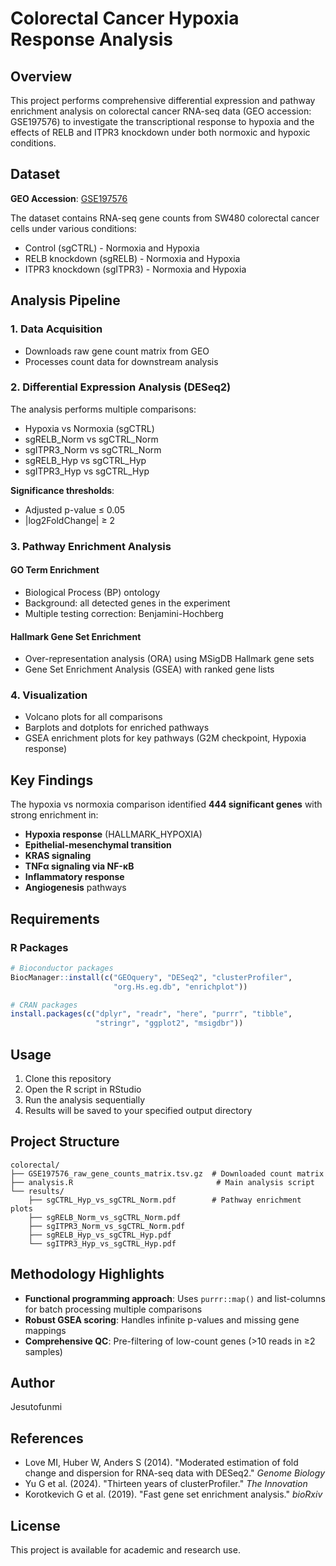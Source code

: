# Colorectal Cancer Hypoxia Response Analysis

## Overview

This project performs comprehensive differential expression and pathway enrichment analysis on colorectal cancer RNA-seq data (GEO accession: GSE197576) to investigate the transcriptional response to hypoxia and the effects of RELB and ITPR3 knockdown under both normoxic and hypoxic conditions.

## Dataset

**GEO Accession**: [GSE197576](https://www.ncbi.nlm.nih.gov/geo/query/acc.cgi?acc=GSE197576)

The dataset contains RNA-seq gene counts from SW480 colorectal cancer cells under various conditions:
- Control (sgCTRL) - Normoxia and Hypoxia
- RELB knockdown (sgRELB) - Normoxia and Hypoxia  
- ITPR3 knockdown (sgITPR3) - Normoxia and Hypoxia

## Analysis Pipeline

### 1. Data Acquisition
- Downloads raw gene count matrix from GEO
- Processes count data for downstream analysis

### 2. Differential Expression Analysis (DESeq2)
The analysis performs multiple comparisons:
- Hypoxia vs Normoxia (sgCTRL)
- sgRELB_Norm vs sgCTRL_Norm
- sgITPR3_Norm vs sgCTRL_Norm
- sgRELB_Hyp vs sgCTRL_Hyp
- sgITPR3_Hyp vs sgCTRL_Hyp

**Significance thresholds**: 
- Adjusted p-value ≤ 0.05
- |log2FoldChange| ≥ 2

### 3. Pathway Enrichment Analysis

#### GO Term Enrichment
- Biological Process (BP) ontology
- Background: all detected genes in the experiment
- Multiple testing correction: Benjamini-Hochberg

#### Hallmark Gene Set Enrichment
- Over-representation analysis (ORA) using MSigDB Hallmark gene sets
- Gene Set Enrichment Analysis (GSEA) with ranked gene lists

### 4. Visualization
- Volcano plots for all comparisons
- Barplots and dotplots for enriched pathways
- GSEA enrichment plots for key pathways (G2M checkpoint, Hypoxia response)

## Key Findings

The hypoxia vs normoxia comparison identified **444 significant genes** with strong enrichment in:
- **Hypoxia response** (HALLMARK_HYPOXIA)
- **Epithelial-mesenchymal transition** 
- **KRAS signaling**
- **TNFα signaling via NF-κB**
- **Inflammatory response**
- **Angiogenesis** pathways

## Requirements

### R Packages
```r
# Bioconductor packages
BiocManager::install(c("GEOquery", "DESeq2", "clusterProfiler", 
                       "org.Hs.eg.db", "enrichplot"))

# CRAN packages
install.packages(c("dplyr", "readr", "here", "purrr", "tibble", 
                   "stringr", "ggplot2", "msigdbr"))
```

## Usage

1. Clone this repository
2. Open the R script in RStudio
3. Run the analysis sequentially
4. Results will be saved to your specified output directory

## Project Structure

```
colorectal/
├── GSE197576_raw_gene_counts_matrix.tsv.gz  # Downloaded count matrix
├── analysis.R                                # Main analysis script
└── results/
    ├── sgCTRL_Hyp_vs_sgCTRL_Norm.pdf        # Pathway enrichment plots
    ├── sgRELB_Norm_vs_sgCTRL_Norm.pdf
    ├── sgITPR3_Norm_vs_sgCTRL_Norm.pdf
    ├── sgRELB_Hyp_vs_sgCTRL_Hyp.pdf
    └── sgITPR3_Hyp_vs_sgCTRL_Hyp.pdf
```

## Methodology Highlights

- **Functional programming approach**: Uses `purrr::map()` and list-columns for batch processing multiple comparisons
- **Robust GSEA scoring**: Handles infinite p-values and missing gene mappings
- **Comprehensive QC**: Pre-filtering of low-count genes (>10 reads in ≥2 samples)

## Author

Jesutofunmi

## References

- Love MI, Huber W, Anders S (2014). "Moderated estimation of fold change and dispersion for RNA-seq data with DESeq2." *Genome Biology*
- Yu G et al. (2024). "Thirteen years of clusterProfiler." *The Innovation*
- Korotkevich G et al. (2019). "Fast gene set enrichment analysis." *bioRxiv*

## License

This project is available for academic and research use.
